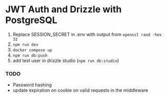 # JWT Auth and Drizzle with PostgreSQL
1. Replace SESSION_SECRET in .env with output from `openssl rand -hex 32`
2. `npm run dev`
3. `docker compose up`
4. `npm run db:push`
5. add test user in drizzle studio (`npm run db:studio`)

### TODO
- Password hashing
- update expiration on cookie on valid requests in the middleware